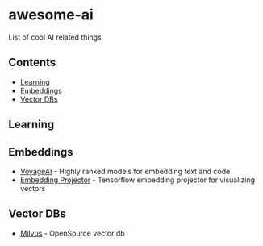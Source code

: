 # awesome-ai
List of cool AI related things

## Contents

- [Learning](#learning)
- [Embeddings](#embeddings)
- [Vector DBs](#vector-dbs)

## Learning

## Embeddings
- [VoyageAI](https://www.voyageai.com/) - Highly ranked models for embedding text and code
- [Embedding Projector](https://projector.tensorflow.org/) - Tensorflow embedding projector for visualizing vectors

## Vector DBs
- [Milvus](https://milvus.io/) - OpenSource vector db
